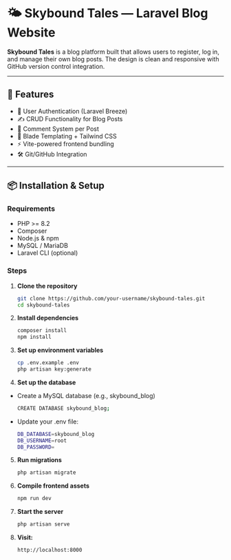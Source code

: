 # 🌤️ Skybound Tales — Laravel Blog Website

**Skybound Tales** is a blog platform built that allows users to register, log in, and manage their own blog posts. The design is clean and responsive with GitHub version control integration.

---

## 🚀 Features

- 🔐 User Authentication (Laravel Breeze)
- ✍️ CRUD Functionality for Blog Posts
- 💬 Comment System per Post
- 🎨 Blade Templating + Tailwind CSS
- ⚡ Vite-powered frontend bundling
- 🛠️ Git/GitHub Integration

---

## 📦 Installation & Setup

### Requirements

- PHP >= 8.2
- Composer
- Node.js & npm
- MySQL / MariaDB
- Laravel CLI (optional)

### Steps

1. **Clone the repository**
    ```bash
    git clone https://github.com/your-username/skybound-tales.git
    cd skybound-tales

2. **Install dependencies**
    ```bash
    composer install
    npm install

3. **Set up environment variables**
    ```bash
    cp .env.example .env
    php artisan key:generate

4. **Set up the database**
- Create a MySQL database (e.g., skybound_blog)
    ```bash
    CREATE DATABASE skybound_blog;
- Update your .env file:
    ```bash
    DB_DATABASE=skybound_blog
    DB_USERNAME=root
    DB_PASSWORD=

5. **Run migrations**
    ```bash
    php artisan migrate

6. **Compile frontend assets**
    ```bash
    npm run dev

7. **Start the server**
    ```bash
    php artisan serve

8. **Visit:**
   ```bash
   http://localhost:8000